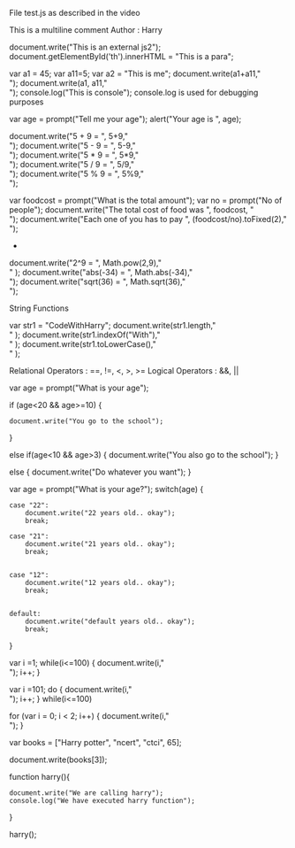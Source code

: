 <!DOCTYPE html>
<html>
<head>
<title></title>
	
<script type="text/javascript">
//it is valid only for 10 days

</script>
</head>
<body>

<p id="th"></p>
</body>

<script src="test.js"></script>
</html>
File test.js as described in the video

This is a multiline comment
Author : Harry

document.write("This is an external js2");
document.getElementById('th').innerHTML = "This is a para";

var a1 = 45;
var a11=5;
var a2 = "This is me";
document.write(a1+a11,"<br>");
document.write(a1, a11,"<br>");
console.log("This is console");
console.log is used for debugging purposes

var age = prompt("Tell me your age");
alert("Your age is ", age);

document.write("5 + 9 = ", 5+9,"<br>");
document.write("5 - 9 = ", 5-9,"<br>");
document.write("5 * 9 = ", 5*9,"<br>");
document.write("5 / 9 = ", 5/9,"<br>");
document.write("5 % 9 = ", 5%9,"<br>");

var foodcost = prompt("What is the total amount");
var no = prompt("No of people");
document.write("The total cost of food was ", foodcost, "<br>");
document.write("Each one of you has to pay ", (foodcost/no).toFixed(2),"<br>");


*
document.write("2^9 = ", Math.pow(2,9),"<br>" );
document.write("abs(-34) = ", Math.abs(-34),"<br>");
document.write("sqrt(36) = ", Math.sqrt(36),"<br>");


String Functions

var str1 = "CodeWithHarry";
document.write(str1.length,"<br>" );
document.write(str1.indexOf("With"),"<br>" );
document.write(str1.toLowerCase(),"<br>" );



Relational Operators : ==, !=, <, >, >=
Logical Operators : &&, ||

var age = prompt("What is your age");

if (age<20 && age>=10)
{

	document.write("You go to the school");
}

else if(age<10 && age>3)
{
	document.write("You also go to the school");
}

else
{
	document.write("Do whatever you want");
}



var age = prompt("What is your age?");
switch(age)
{

	case "22":
		document.write("22 years old.. okay");
		break;

	case "21":
		document.write("21 years old.. okay");
		break;
		

	case "12":
		document.write("12 years old.. okay");
		break;
		

	default:
		document.write("default years old.. okay");
		break;			

}


var i =1;
while(i<=100)
{
	document.write(i,"<br>");
	i++;
}


var i =101;
do
{
	document.write(i,"<br>");
	i++;
} while(i<=100)




for (var i = 0; i < 2; i++) {
	document.write(i,"<br>");
}



var books = ["Harry potter", "ncert", "ctci", 65];

document.write(books[3]);



function harry(){

	document.write("We are calling harry");
	console.log("We have executed harry function");


}

harry();
